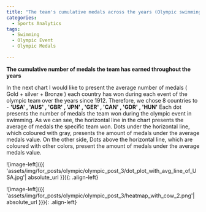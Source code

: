 ```yaml
---
title: "The team's cumulative medals across the years (Olympic swimming Stats : Part 3)"
categories:
  - Sports Analytics
tags:
  - Swimming 
  - Olympic Event
  - Olympic Medals
  
---
```


**The cumulative number of medals the team has earned throughout the years**


In the next chart I would like to present the average number of medals ( Gold + silver + Bronze )  each country has won during each event of the olympic team over the years since 1912.
Therefore, we chose 8 countries to - **'USA' , 'AUS' , 'GBR' , 'JPN' , 'GER' , 'CAN' , 'GDR' , 'HUN'** 
Each dot presents the number of medals the team won during the olympic event in swimming. 
As we can see, the horizontal line in the chart presents the average of medals the specific team won. 
Dots under the horizontal line, which coloured with gray,  presents the amount of medals under the average medals value.
On the other side, Dots above the horizontal line, which are coloured with other colors,  present the amount of medals under the average medals value.


<script src="https://gist.github.com/AnalyticsForPleasure/89c4cfa1ce312e06a79f2c5f59124d0c.js"></script>



![image-left]({{ 'assets/img/for_posts/olympic/olympic_post_3/dot_plot_with_avg_line_of_USA.jpg'| absolute_url }}){: .align-left} 





![image-left]({{ 'assets/img/for_posts/olympic/olympic_post_3/heatmap_with_cow_2.png'| absolute_url }}){: .align-left}


